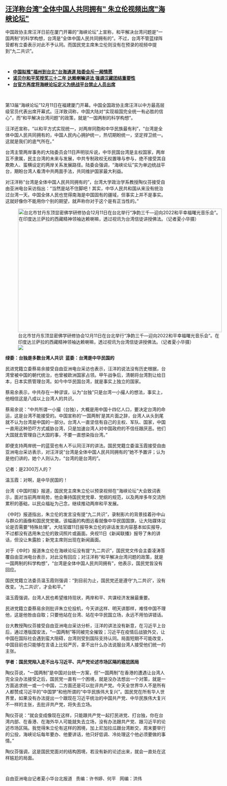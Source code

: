 <!--1639419786000-->
[汪洋称台湾"全体中国人共同拥有"  朱立伦视频出席"海峡论坛"](https://www.rfa.org/mandarin/yataibaodao/gangtai/hx-12132021102110.html)
------

<p></p><p>中国政协主席汪洋日前在厦门开幕的<span>“</span><span>海峡论坛</span><span>”</span><span>上宣称，和平解决台湾问题是</span><span>“</span><span>一国两制</span><span>”</span><span>的科学构想，台湾是</span><span>“</span><span>全体中国人民共同拥有的</span><span>”</span><span>。不过，台湾不管蓝绿阵营都有立委表示对此不予认同。而国民党主席朱立伦则没有在预录的视频中提到</span><span>“</span><span>九二共识</span><span>”</span><span>。</span></p><p><br/></p><ul><li><a href="https://www.rfa.org/mandarin/yataibaodao/gangtai/hcm1-11252021112639.html"><strong>中国拟推"福州到台北"台海通道 陆委会斥一厢情愿</strong></a></li><li><strong><a href="https://www.rfa.org/mandarin/yataibaodao/gangtai/hx-12112021123819.html">诺贝尔和平奖授奖三十二年 达赖喇嘛讲法 强调汉藏团结重要性</a></strong></li><li><strong><a href="https://www.rfa.org/mandarin/Xinwen/4-12032021100326.html">台官方再度将海峡论坛定义为统战平台禁止人员出席</a></strong></li></ul><p><br/></p><p>第<span>13</span><span>届</span><span>“</span><span>海峡论坛</span><span>”12月11</span><span>日在福建厦门开幕。中国全国政协主席汪洋以中方最高层级官员代表出席开幕式。汪洋致词称，中国大陆对</span><span>“</span><span>实现祖国完全统一有必胜的信心</span><span>”</span><span>，而</span><span>“</span><span>和平解决台湾问题</span><span>”</span><span>的政策，就是</span><span>“</span><span>一国两制的科学构想</span><span>”</span><span>。</span></p><p><span>汪洋还宣称，</span><span>“</span><span>以和平方式实现统一，对两岸同胞和中华民族最有利</span><span>”</span><span>，</span><span>“</span><span>台湾是全体中国人民共同拥有的，中国人民内心拥护统一，热切期盼统一，坚定捍卫统一。这就是我们的底气所在。</span><span>”</span></p><p><span>台湾主管两岸事务的大陆委员会</span><span>11</span><span>日声明驳斥说，中华民国台湾是主权国家，两岸互不隶属，民主台湾的未来与发展，中共专制政权无权置喙与参与，绝不接受其自欺欺人、蛮横设定的两岸关系发展路径。陆委会强调，</span><span>“</span><span>海峡论坛</span><span>”</span><span>实为单边统战平台，期盼台湾人看清中共两面手法，共同维护国家最大利益。</span></p><p><span>对汪洋称</span><span>“</span><span>台湾是全体中国人民共同拥有的</span><span>”</span><span>，台湾大学政治学系教授陶仪芬接受自由亚洲电台采访指出：</span><span>“</span><span>当然是站不住脚吧！其实，中华人民共和国从来没有统治过台湾一天。中国全体人民也觉得南海是中国固有的疆域，但事实上并不是事实。这就好像你不能用你个别的期望，就声称你对于这个是有正当性的。</span><span>”</span></p><p><span><figure class="image-richtext image-inline captioned" style="width:640px;"><img alt="台北市甘丹东顶显密佛学研修协会12月11日在台北举行“净韵三千—迎向2022和平幸福曙光音乐会”。在印度达兰萨拉的西藏精神领袖达赖喇嘛，透过视讯为台湾信徒讲授佛法。（记者夏小华摄）" height="389" src="https://www.rfa.org/mandarin/yataibaodao/gangtai/hx-12132021102110.html/1.jpeg/@@images/7661092c-0f07-4832-9cc4-e81362a9083b.jpeg" title="1.jpeg" width="640"/><figcaption class="image-caption">台北市甘丹东顶显密佛学研修协会12月11日在台北举行“净韵三千—迎向2022和平幸福曙光音乐会”。在印度达兰萨拉的西藏精神领袖达赖喇嘛，透过视讯为台湾信徒讲授佛法。（记者夏小华摄）</figcaption><small></small><div id="zoomattribute"><a data-caption="台北市甘丹东顶显密佛学研修协会12月11日在台北举行“净韵三千—迎向2022和平幸福曙光音乐会”。在印度达兰萨拉的西藏精神领袖达赖喇嘛，透过视讯为台湾信徒讲授佛法。（记者夏小华摄）" data-fancybox="" href="https://www.rfa.org/mandarin/yataibaodao/gangtai/hx-12132021102110.html/1.jpeg" id="single_image" title="台北市甘丹东顶显密佛学研修协会12月11日在台北举行“净韵三千—迎向2022和平幸福曙光音乐会”。在印度达兰萨拉的西藏精神领袖达赖喇嘛，透过视讯为台湾信徒讲授佛法。（记者夏小华摄）"><img src="/++plone++rfa-resources/img/icon-zoom.png"/></a></div></figure></span></p><p><strong><span>绿委：台独是多数台湾人共识</span></strong><strong><span><span>  </span></span></strong><strong><span>蓝委：台湾是中华民国的</span></strong></p><p><span>民进党籍立委蔡易余接受自由亚洲电台采访也表示，汪洋的说法没有历史根据，台湾曾被中国的朝代统治，也曾被欧洲国家占领。甲午战争后，清朝将台湾割让给日本，日本实质管理台湾。如今中华民国台湾，就是事实上独立的国家。</span></p><p><span>蔡易余表示，中共存在一种谬误，认为</span><span>“</span><span>台独</span><span>”</span><span>只是台湾一小撮人的想法，事实上，他相信这是八成以上台湾人的共识。</span></p><p><span>蔡易余说：</span><span>“</span><span>中共所谓一小撮（台独），大概是用中国十四亿人口，要决定台湾的命运，这是台湾不能接受的。中国宣称的</span><span>‘</span><span>一国两制</span><span>’</span><span>是其片面之辞，台湾人从头到尾就不认为台湾是中国的一部分。台湾人一直坚信有自己的主权、军队、国家，中国一直用这种恐吓方式威胁台湾，只是加速台湾人对中国政府的不信任跟厌恶。他们大国就去管理自己大国的事，不要一直想染指台湾。</span><span>”</span></p><p><span>即便支持两岸统一的蓝营也有人不认同汪洋的讲法。国民党籍立委温玉霞接受自由亚洲电台采访表示，对汪洋说</span><span>“</span><span>台湾是全体中国人民共同拥有的</span><span>”</span><span>她不予置评；认为是他们讲的，她个人则认为，</span><span>“</span><span>台湾的是台湾的</span><span>”</span><span>。</span></p><p><span>记者：是</span><span>2300</span><span>万人的？</span></p><p><span>温玉霞：对啊，是中华民国的！</span></p><p><span>台湾《中国时报》报道，国民党主席朱立伦以预录视频在</span><span>“</span><span>海峡论坛</span><span>”</span><span>大会致词表示，面对当前两岸局势，他会秉持国民党党章、党纲的规范，以及两岸多年交流所累积的基础，以民众福祉为己念，继续推动两岸和平发展。</span></p><p><span>《中时》报道指出，朱立伦的发言没有提</span><span>“</span><span>九二共识</span><span>”</span><span>，录制影片的背景挂着孙中山与群众的画像和国民党党徽。该幅画的构图远看就像中华民国国旗，让大陆媒体议论是否需要</span><span>“</span><span>特殊处理</span><span>”</span><span>。大陆官媒</span><span>11</span><span>日报导朱立伦的讲话发言内容基本如实报导，不过都没有选用朱立伦的致词照片或画面。央视</span><span>11</span><span>日《新闻联播》报导了朱的讲话，但没让朱露脸；新党主席则出现在新闻画面。</span></p><p><span>对于《中时》报道朱立伦在海峡论坛没有提</span><span>“</span><span>九二共识</span><span>”</span><span>，国民党文传会主委凌涛答覆自由亚洲电台表示，对此没有回应；对汪洋称</span><span>“</span><span>和平解决台湾问题的政策，就是一国两制的科学构想</span><span>”</span><span>，</span><span>“</span><span>台湾是全体中国人民共同拥有</span><span>”</span><span>，他表示，国民党皆没有回应。</span></p><p><span>国民党籍立法委员温玉霞则强调：</span><span>“</span><span>到目前为止，国民党还是遵守</span><span>‘</span><span>九二共识</span><span>’</span><span>，没有改变。</span><span>‘</span><span>九二共识</span><span>’</span><span>，才会和平。</span><span>”</span></p><p><span>温玉霞强调，台湾人民也希望维持现状，两岸和平、共谋经济发展最重要。</span></p><p><span>民进党籍立委蔡易余则批评朱立伦投机，今天讲这样、明天讲那样，难怪中国不理他，这是他咎由自取；只要他站在台湾、站在中华民国立场，永远不用怕讲错话。</span></p><p><span>台大教授陶仪芬接受自由亚洲电台采访分析，汪洋的讲法没有新意，在习近平上台后，通过港版国安法，</span><span>“</span><span>一国两制</span><span>”</span><span>等同被完全摧毁；习近平在疫情后战狼外交，让中国在国际社会遇到蛮大阻碍，台湾则受到国际支持认同。局面短期不可能改变，中国目前也只能够在言语上比较严厉，拿不出什么办法说服台湾人接受他们统一的主张。</span></p><p><strong><span>学者：国民党陷入走不出与习近平、共产党论述市场区隔的尴尬困局</span></strong></p><p><span>陶仪芬说，</span><span>“</span><span>一国两制</span><span>”</span><span>是中国对台统一方案，但</span><span>“</span><span>一国两制</span><span>”</span><span>在香港的遭遇让台湾人完全没办法接受之后，国民党一直有一个困境，就是没办法想出一个对策，就是一方面追求统一或一个中国，二方面还是可以批评共产党。今天全世界华人不是所有人都赞成习近平的</span><span>“</span><span>中国梦</span><span>”</span><span>和他所谓的</span><span>“</span><span>中华民族伟大复兴</span><span>”</span><span>。国民党在所有华人世界里，如果没有办法提出一个跟现在习近平统治的中国共产党、中华民族伟大复兴不一样的主张，去批评共产党，将失去立场。</span></p><p><span>陶仪芬说：</span><span>“</span><span>就会变成像现在这样，只能跟共产党一起打民进党、打台独，你在台湾内部、在香港、在海外华人可能就失去立场，没有办法跟共产党、跟习近平的论述市场区隔。我觉得朱立伦有这样的困境，加上尼加拉瓜跟台湾断交，周末要举行的公投，海峡论坛每年要办、他要讲话，他只好低调、冷处理这个他必须要做的事情。</span><span>”</span></p><p><span>陶仪芬强调，这是国民党面对的结构困境，若没有新的论述出来，就会一直处在这样尴尬的局面。</span></p><p><br/></p><p><span>自由亚洲电台记者夏小华台北报道   责编：许书婷、何平   网编：洪伟<br/></span></p>
